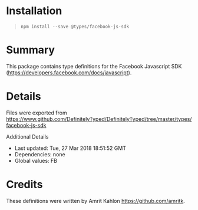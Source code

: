 # Installation
> `npm install --save @types/facebook-js-sdk`

# Summary
This package contains type definitions for the Facebook Javascript SDK (https://developers.facebook.com/docs/javascript).

# Details
Files were exported from https://www.github.com/DefinitelyTyped/DefinitelyTyped/tree/master/types/facebook-js-sdk

Additional Details
 * Last updated: Tue, 27 Mar 2018 18:51:52 GMT
 * Dependencies: none
 * Global values: FB

# Credits
These definitions were written by Amrit Kahlon <https://github.com/amritk>.
